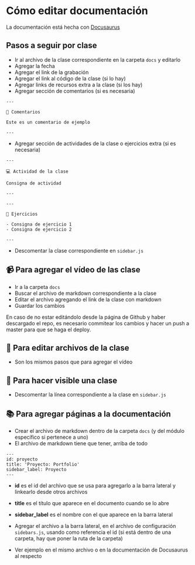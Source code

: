 # Cómo editar documentación

La documentación está hecha con [Docusaurus](https://v2.docusaurus.io/docs/)

## Pasos a seguir por clase

- Ir al archivo de la clase correspondiente en la carpeta `docs` y editarlo
- Agregar la fecha
- Agregar el link de la grabación
- Agregar el link al código de la clase (si lo hay)
- Agregar links de recursos extra a la clase (si los hay)
- Agregar sección de comentarios (si es necesaria)

```
---

💬 Comentarios

Este es un comentario de ejemplo

---
```

- Agregar sección de actividades de la clase o ejercicios extra (si es necesaria)

```
---

💻 Actividad de la clase

Consigna de actividad

---
```

```
---

💪 Ejercicios

- Consigna de ejercicio 1
- Consigna de ejercicio 2

---
```

- Descomentar la clase correspondiente en `sidebar.js`

## 📹 Para agregar el vídeo de las clase

- Ir a la carpeta `docs`
- Buscar el archivo de markdown correspondiente a la clase
- Editar el archivo agregando el link de la clase con markdown
- Guardar los cambios

En caso de no estar editándolo desde la página de Github y haber descargado el repo, es necesario commitear los cambios y hacer un push a master para que se haga el deploy.

## 📝 Para editar archivos de la clase

- Son los mismos pasos que para agregar el vídeo

## 👀 Para hacer visible una clase

- Descomentar la línea correspondiente a la clase en `sidebar.js`

## 📚 Para agregar páginas a la documentación

- Crear el archivo de markdown dentro de la carpeta `docs` (y del módulo específico si pertenece a uno)
- El archivo de markdown tiene que tener, arriba de todo

```
---
id: proyecto
title: 'Proyecto: Portfolio'
sidebar_label: Proyecto
---
```

- **id** es el id del archivo que se usa para agregarlo a la barra lateral y linkearlo desde otros archivos
- **title** es el título que aparece en el documento cuando se lo abre
- **sidebar_label** es el nombre con el que aparece en la barra lateral

- Agregar el archivo a la barra lateral, en el archivo de configuración `sidebars.js`, usando como referencia el id (si está dentro de una carpeta, hay que poner la ruta de la carpeta)
- Ver ejemplo en el mismo archivo o en la documentación de Docusaurus al respecto
